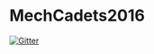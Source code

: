 # MechCadets2016

[![Gitter](https://badges.gitter.im/ismav/MechCadets2016.svg)](https://gitter.im/ismav/MechCadets2016?utm_source=badge&utm_medium=badge&utm_campaign=pr-badge&utm_content=badge)